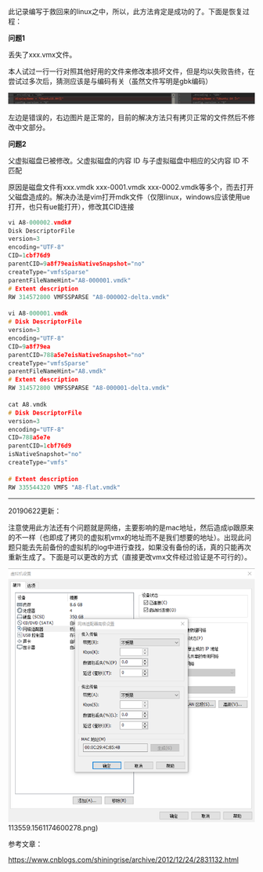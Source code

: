 此记录编写于救回来的linux之中，所以，此方法肯定是成功的了。下面是恢复过程：

**问题1** 

丢失了xxx.vmx文件。

本人试过一行一行对照其他好用的文件来修改本损坏文件，但是均以失败告终，在尝试过多次后，猜测应该是与编码有关（虽然文件写明是gbk编码）

![title](../.local/static/2019/5/5/4.1561114295262.PNG)

左边是错误的，右边图片是正常的，目前的解决方法只有拷贝正常的文件然后不修改中文部分。

**问题2**

父虚拟磁盘已被修改。父虚拟磁盘的内容 ID 与子虚拟磁盘中相应的父内容 ID 不匹配

原因是磁盘文件有xxx.vmdk  xxx-0001.vmdk xxx-0002.vmdk等多个，而去打开父磁盘造成的。解决办法是vim打开mdk文件（仅限linux，windows应该使用ue打开，也只有ue能打开），修改其CID连接

```c++
vi A8-000002.vmdk# 
Disk DescriptorFile
version=3
encoding="UTF-8"
CID=1cbf76d9
parentCID=9a8f79eaisNativeSnapshot="no"
createType="vmfsSparse"
parentFileNameHint="A8-000001.vmdk"
# Extent description
RW 314572800 VMFSSPARSE "A8-000002-delta.vmdk"

vi A8-000001.vmdk
# Disk DescriptorFile
version=3
encoding="UTF-8"
CID=9a8f79ea
parentCID=788a5e7eisNativeSnapshot="no"
createType="vmfsSparse"
parentFileNameHint="A8.vmdk"
# Extent description
RW 314572800 VMFSSPARSE "A8-000001-delta.vmdk"

cat A8.vmdk
# Disk DescriptorFile
version=3
encoding="UTF-8"
CID=788a5e7e
parentCID=1cbf76d9
isNativeSnapshot="no"
createType="vmfs"

# Extent description
RW 335544320 VMFS "A8-flat.vmdk"
```

---------------------------------------------------------------

20190622更新：

注意使用此方法还有个问题就是网络，主要影响的是mac地址，然后造成ip跟原来的不一样（也即成了拷贝的虚拟机vmx的地址而不是我们想要的地址）。出现此问题只能去先前备份的虚拟机的log中进行查找，如果没有备份的话，真的只能再次重新生成了。下面是可以更改的方式（直接更改vmx文件经过验证是不可行的）。

![title](../.local/static/2019/5/6/3.1561174739977.png)113559.1561174600278.png)


参考文章：

https://www.cnblogs.com/shiningrise/archive/2012/12/24/2831132.html